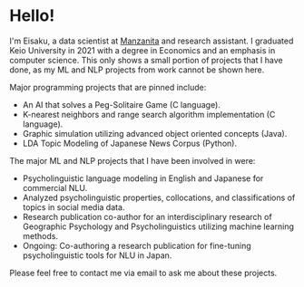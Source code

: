 # Hello!
I'm Eisaku, a data scientist at [Manzanita](https://www.mnzt.io/en/) and research assistant. I graduated Keio University in 2021 with a degree in Economics and an emphasis in computer science.
This only shows a small portion of projects that I have done, as my ML and NLP projects from work cannot be shown here. 

Major programming projects that are pinned include:
* An AI that solves a Peg-Solitaire Game (C language).
* K-nearest neighbors and range search algorithm implementation (C language).
* Graphic simulation utilizing advanced object oriented concepts (Java).
* LDA Topic Modeling of Japanese News Corpus (Python).

The major ML and NLP projects that I have been involved in were:
* Psycholinguistic language modeling in English and Japanese for commercial NLU.
* Analyzed psycholinguistic properties, collocations, and classifications of topics in social media data.
* Research publication co-author for an interdisciplinary research of Geographic Psychology and Psycholinguistics utilizing machine learning methods. 
* Ongoing: Co-authoring a research publication for fine-tuning psycholinguistic tools for NLU in Japan.

Please feel free to contact me via email to ask me about these projects. 
